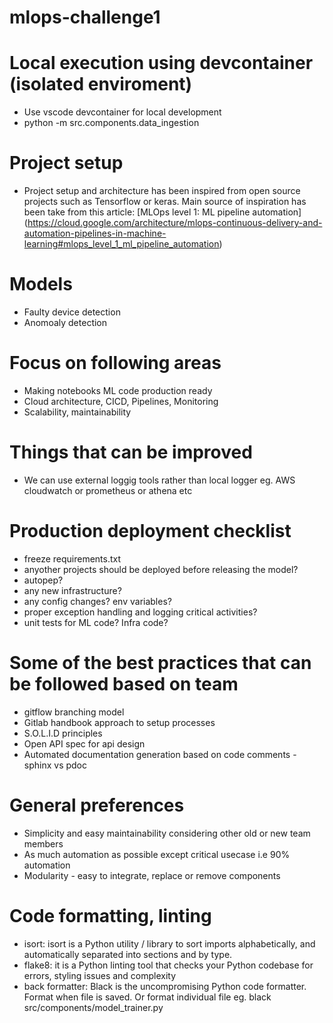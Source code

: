 # mlops-challenge1

# Local execution using devcontainer (isolated enviroment)
- Use vscode devcontainer for local development
- python -m src.components.data_ingestion

# Project setup
- Project setup and architecture has been inspired from open source projects such as Tensorflow or keras. Main source of inspiration has been take from this article: [MLOps level 1: ML pipeline automation] (https://cloud.google.com/architecture/mlops-continuous-delivery-and-automation-pipelines-in-machine-learning#mlops_level_1_ml_pipeline_automation)

# Models
- Faulty device detection 
- Anomoaly detection

# Focus on following areas
- Making notebooks ML code production ready
- Cloud architecture, CICD, Pipelines, Monitoring
- Scalability, maintainability



# Things that can be improved
- We can use external loggig tools rather than local logger eg. AWS cloudwatch or prometheus or athena etc


# Production deployment checklist
- freeze requirements.txt
- anyother projects should be deployed before releasing the model?
- autopep?
- any new infrastructure?
- any config changes? env variables?
- proper exception handling and logging critical activities?
- unit tests for ML code? Infra code?

# Some of the best practices that can be followed based on team
- gitflow branching model
- Gitlab handbook approach to setup processes
- S.O.L.I.D principles
- Open API spec for api design
- Automated documentation generation based on code comments - sphinx vs pdoc

# General preferences
- Simplicity and easy maintainability considering other old or new team members
- As much automation as possible except critical usecase i.e 90% automation
- Modularity - easy to integrate, replace or remove components

# Code formatting, linting
- isort: isort is a Python utility / library to sort imports alphabetically, and automatically separated into sections  and by type. 
- flake8: it is a Python linting tool that checks your Python codebase for errors, styling issues and complexity
- back formatter: Black is the uncompromising Python code formatter. Format when file is saved. 
Or format individual file eg. black src/components/model_trainer.py 